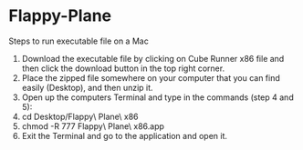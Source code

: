 # Flappy-Plane

Steps to run executable file on a Mac
1. Download the executable file by clicking on Cube Runner x86 file and then click the download button in the top right corner.
2. Place the zipped file somewhere on your computer that you can find easily (Desktop), and then unzip it.
3. Open up the computers Terminal and type in the commands (step 4 and 5):
4. cd Desktop/Flappy\ Plane\ x86
5. chmod -R 777 Flappy\ Plane\ x86.app
6. Exit the Terminal and go to the application and open it.
